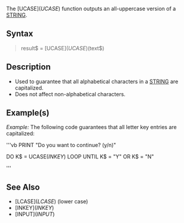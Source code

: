 The [UCASE$](UCASE$) function outputs an all-uppercase version of a [STRING](STRING).


## Syntax

> result$ = [UCASE$](UCASE$)(text$)


## Description

* Used to guarantee that all alphabetical characters in a [STRING](STRING) are capitalized.
* Does not affect non-alphabetical characters.


## Example(s)

*Example:* The following code guarantees that all letter key entries are capitalized:

'''vb
PRINT "Do you want to continue? (y/n)"

DO
    K$ = UCASE$(INKEY$)
LOOP UNTIL K$ = "Y" OR K$ = "N"

'''


## See Also

* [LCASE$](LCASE$) (lower case)
* [INKEY$](INKEY$)
* [INPUT$](INPUT$)




